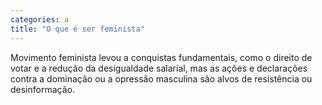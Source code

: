 ```yaml
---
categories: a
title: "O que é ser feminista"
---
```

Movimento feminista levou a conquistas fundamentais, como o direito de votar e a redução da desigualdade salarial, mas as ações e declarações contra a dominação ou a opressão masculina são alvos de resistência ou desinformação.